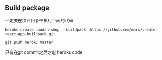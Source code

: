 ## Build package 
一定要在项目目录中执行下面的代码

`heroku create dandan-shop --buildpack  https://github.com/mars/create-react-app-buildpack.git`

`git push heroku master`

只有在git commit之后才能 heroku code

